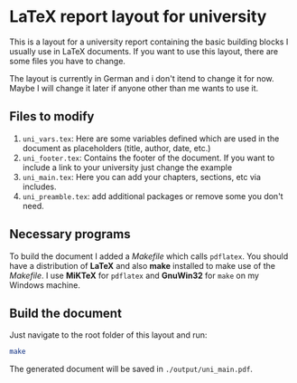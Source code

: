 # LaTeX report layout for university

This is a layout for a university report containing the basic building blocks I usually use in LaTeX documents.
If you want to use this layout, there are some files you have to change.

The layout is currently in German and i don't itend to change it for now. Maybe I will change it later if anyone other than me wants to use it.

## Files to modify

1. `uni_vars.tex`: Here are some variables defined which are used in the document as placeholders (title, author, date, etc.)
2. `uni_footer.tex`: Contains the footer of the document. If you want to include a link to your university just change the example
3. `uni_main.tex`: Here you can add your chapters, sections, etc via includes.
4. `uni_preamble.tex`: add additional packages or remove some you don't need.

## Necessary programs

To build the document I added a *Makefile* which calls `pdflatex`. You should have a distribution of **LaTeX** and
also **make** installed to make use of the *Makefile*. I use **MiKTeX** for `pdflatex` and **GnuWin32** for `make`
on my Windows machine.

## Build the document

Just navigate to the root folder of this layout and run:

```bash
make
```

The generated document will be saved in `./output/uni_main.pdf`.
